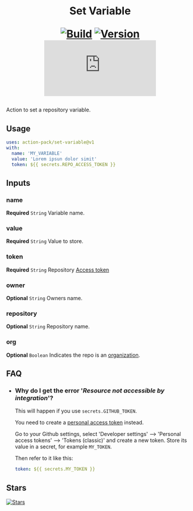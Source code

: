 <h1 align="center">Set Variable<br />
<div align="center">
  
  [![Build](https://github.com/action-pack/set-variable/actions/workflows/build.yml/badge.svg)](https://github.com/action-pack/set-variable/)
  [![Version](https://img.shields.io/github/v/tag/action-pack/set-variable?label=version&sort=semver&color=066da5)](https://github.com/marketplace/actions/set-repository-variable)
  [![Size](https://img.shields.io/github/size/action-pack/set-variable/dist/index.js?branch=release/v1.08&label=size&color=066da5)](https://github.com/action-pack/set-variable/)
  
</div></h1>

Action to set a repository variable.

## Usage

```YAML
uses: action-pack/set-variable@v1
with:
  name: 'MY_VARIABLE'
  value: 'Lorem ipsun dolor simit'
  token: ${{ secrets.REPO_ACCESS_TOKEN }}
```

## Inputs

### name

**Required** `String` Variable name.

### value

**Required** `String` Value to store.

### token

**Required** `String` Repository [Access token](https://docs.github.com/en/github/authenticating-to-github/creating-a-personal-access-token)

### owner

**Optional** `String` Owners name.

### repository

**Optional** `String` Repository name.

### org

**Optional** `Boolean` Indicates the repo is an [organization](https://docs.github.com/en/github/setting-up-and-managing-organizations-and-teams/about-organizations).

## FAQ

  * ### Why do I get the error '*Resource not accessible by integration*'?

    This will happen if you use ```secrets.GITHUB_TOKEN```.

    You need to create a [personal access token](https://docs.github.com/en/github/authenticating-to-github/creating-a-personal-access-token) instead.

    Go to your Github settings, select 'Developer settings' --> 'Personal access tokens' --> 'Tokens (classic)' and create a new token. Store its value in a secret, for example ```MY_TOKEN```.

    Then refer to it like this:
    
    ```yaml
    token: ${{ secrets.MY_TOKEN }}
    ```

## Stars
[![Stars](https://starchart.cc/action-pack/set-variable.svg?variant=adaptive)](https://starchart.cc/action-pack/set-variable)
